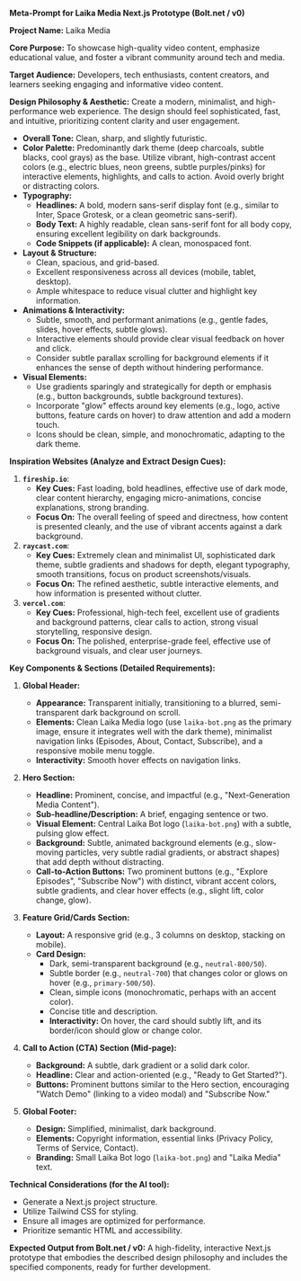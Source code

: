 **Meta-Prompt for Laika Media Next.js Prototype (Bolt.net / v0)**

**Project Name:** Laika Media

**Core Purpose:** To showcase high-quality video content, emphasize educational value, and foster a vibrant community around tech and media.

**Target Audience:** Developers, tech enthusiasts, content creators, and learners seeking engaging and informative video content.

**Design Philosophy & Aesthetic:**
Create a modern, minimalist, and high-performance web experience. The design should feel sophisticated, fast, and intuitive, prioritizing content clarity and user engagement.

*   **Overall Tone:** Clean, sharp, and slightly futuristic.
*   **Color Palette:** Predominantly dark theme (deep charcoals, subtle blacks, cool grays) as the base. Utilize vibrant, high-contrast accent colors (e.g., electric blues, neon greens, subtle purples/pinks) for interactive elements, highlights, and calls to action. Avoid overly bright or distracting colors.
*   **Typography:**
    *   **Headlines:** A bold, modern sans-serif display font (e.g., similar to Inter, Space Grotesk, or a clean geometric sans-serif).
    *   **Body Text:** A highly readable, clean sans-serif font for all body copy, ensuring excellent legibility on dark backgrounds.
    *   **Code Snippets (if applicable):** A clean, monospaced font.
*   **Layout & Structure:**
    *   Clean, spacious, and grid-based.
    *   Excellent responsiveness across all devices (mobile, tablet, desktop).
    *   Ample whitespace to reduce visual clutter and highlight key information.
*   **Animations & Interactivity:**
    *   Subtle, smooth, and performant animations (e.g., gentle fades, slides, hover effects, subtle glows).
    *   Interactive elements should provide clear visual feedback on hover and click.
    *   Consider subtle parallax scrolling for background elements if it enhances the sense of depth without hindering performance.
*   **Visual Elements:**
    *   Use gradients sparingly and strategically for depth or emphasis (e.g., button backgrounds, subtle background textures).
    *   Incorporate "glow" effects around key elements (e.g., logo, active buttons, feature cards on hover) to draw attention and add a modern touch.
    *   Icons should be clean, simple, and monochromatic, adapting to the dark theme.

**Inspiration Websites (Analyze and Extract Design Cues):**

1.  **`fireship.io`**:
    *   **Key Cues:** Fast loading, bold headlines, effective use of dark mode, clear content hierarchy, engaging micro-animations, concise explanations, strong branding.
    *   **Focus On:** The overall feeling of speed and directness, how content is presented cleanly, and the use of vibrant accents against a dark background.
2.  **`raycast.com`**:
    *   **Key Cues:** Extremely clean and minimalist UI, sophisticated dark theme, subtle gradients and shadows for depth, elegant typography, smooth transitions, focus on product screenshots/visuals.
    *   **Focus On:** The refined aesthetic, subtle interactive elements, and how information is presented without clutter.
3.  **`vercel.com`**:
    *   **Key Cues:** Professional, high-tech feel, excellent use of gradients and background patterns, clear calls to action, strong visual storytelling, responsive design.
    *   **Focus On:** The polished, enterprise-grade feel, effective use of background visuals, and clear user journeys.

**Key Components & Sections (Detailed Requirements):**

1.  **Global Header:**
    *   **Appearance:** Transparent initially, transitioning to a blurred, semi-transparent dark background on scroll.
    *   **Elements:** Clean Laika Media logo (use `laika-bot.png` as the primary image, ensure it integrates well with the dark theme), minimalist navigation links (Episodes, About, Contact, Subscribe), and a responsive mobile menu toggle.
    *   **Interactivity:** Smooth hover effects on navigation links.

2.  **Hero Section:**
    *   **Headline:** Prominent, concise, and impactful (e.g., "Next-Generation Media Content").
    *   **Sub-headline/Description:** A brief, engaging sentence or two.
    *   **Visual Element:** Central Laika Bot logo (`laika-bot.png`) with a subtle, pulsing glow effect.
    *   **Background:** Subtle, animated background elements (e.g., slow-moving particles, very subtle radial gradients, or abstract shapes) that add depth without distracting.
    *   **Call-to-Action Buttons:** Two prominent buttons (e.g., "Explore Episodes", "Subscribe Now") with distinct, vibrant accent colors, subtle gradients, and clear hover effects (e.g., slight lift, color change, glow).

3.  **Feature Grid/Cards Section:**
    *   **Layout:** A responsive grid (e.g., 3 columns on desktop, stacking on mobile).
    *   **Card Design:**
        *   Dark, semi-transparent background (e.g., `neutral-800/50`).
        *   Subtle border (e.g., `neutral-700`) that changes color or glows on hover (e.g., `primary-500/50`).
        *   Clean, simple icons (monochromatic, perhaps with an accent color).
        *   Concise title and description.
        *   **Interactivity:** On hover, the card should subtly lift, and its border/icon should glow or change color.

4.  **Call to Action (CTA) Section (Mid-page):**
    *   **Background:** A subtle, dark gradient or a solid dark color.
    *   **Headline:** Clear and action-oriented (e.g., "Ready to Get Started?").
    *   **Buttons:** Prominent buttons similar to the Hero section, encouraging "Watch Demo" (linking to a video modal) and "Subscribe Now."

5.  **Global Footer:**
    *   **Design:** Simplified, minimalist, dark background.
    *   **Elements:** Copyright information, essential links (Privacy Policy, Terms of Service, Contact).
    *   **Branding:** Small Laika Bot logo (`laika-bot.png`) and "Laika Media" text.

**Technical Considerations (for the AI tool):**
*   Generate a Next.js project structure.
*   Utilize Tailwind CSS for styling.
*   Ensure all images are optimized for performance.
*   Prioritize semantic HTML and accessibility.

**Expected Output from Bolt.net / v0:**
A high-fidelity, interactive Next.js prototype that embodies the described design philosophy and includes the specified components, ready for further development.
